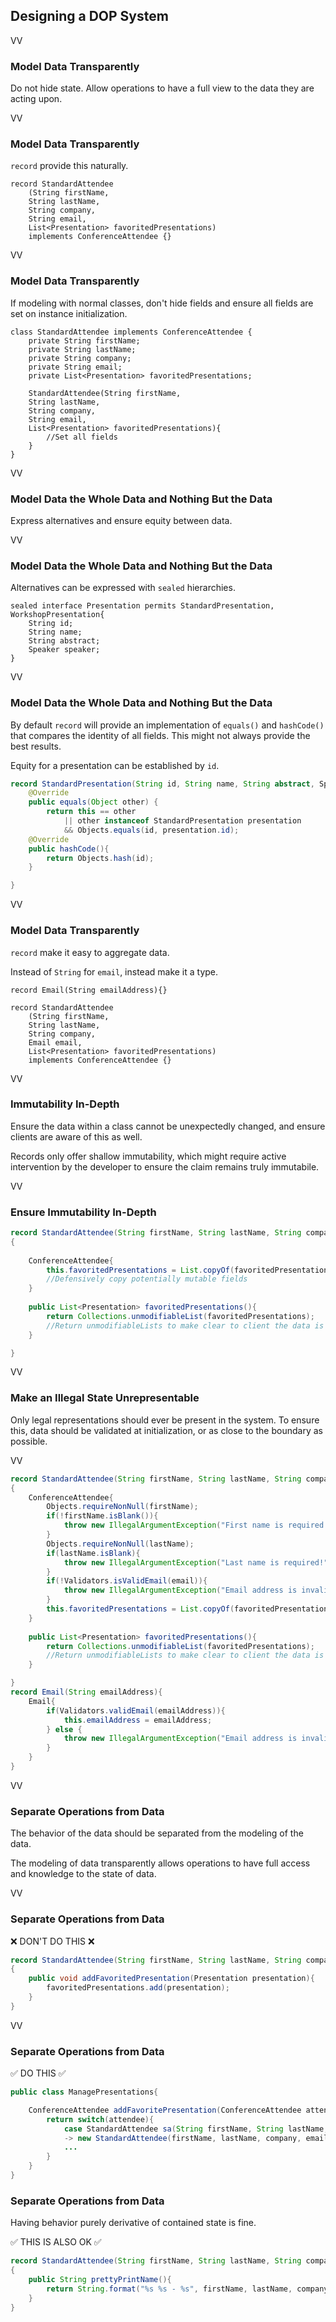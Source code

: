 ## Designing a DOP System

VV

### Model Data Transparently

Do not hide state. Allow operations to have a full view to the data they are acting upon. 

VV

### Model Data Transparently

`record` provide this naturally.

```
record StandardAttendee
	(String firstName, 
	String lastName, 
	String company, 
	String email, 
	List<Presentation> favoritedPresentations)
	implements ConferenceAttendee {}
```

VV

### Model Data Transparently

If modeling with normal classes, don't hide fields and ensure all fields are set on instance initialization.

```
class StandardAttendee implements ConferenceAttendee {
	private String firstName;
	private String lastName;
	private String company;
	private String email;
	private List<Presentation> favoritedPresentations;
	
	StandardAttendee(String firstName, 
	String lastName, 
	String company, 
	String email, 
	List<Presentation> favoritedPresentations){
		//Set all fields
	}
}
```

VV

### Model Data the Whole Data and Nothing But the Data

Express alternatives and ensure equity between data.

VV

### Model Data the Whole Data and Nothing But the Data

Alternatives can be expressed with `sealed` hierarchies. 

```
sealed interface Presentation permits StandardPresentation, WorkshopPresentation{
	String id;
	String name;
	String abstract;
	Speaker speaker;
}
```

VV

### Model Data the Whole Data and Nothing But the Data

By default `record` will provide an implementation of `equals()` and `hashCode()` that compares the identity of all fields. This might not always provide the best results. 

Equity for a presentation can be established by `id`.

```java
record StandardPresentation(String id, String name, String abstract, Speaker speaker) implements Presentation{
	@Override
	public equals(Object other) {
		return this == other
			|| other instanceof StandardPresentation presentation
			&& Objects.equals(id, presentation.id);
	@Override
	public hashCode(){
		return Objects.hash(id);
	}

}
```
VV

### Model Data Transparently

`record` make it easy to aggregate data. 

Instead of `String` for `email`, instead make it a type.

```
record Email(String emailAddress){}

record StandardAttendee
	(String firstName, 
	String lastName, 
	String company, 
	Email email, 
	List<Presentation> favoritedPresentations)
	implements ConferenceAttendee {}
```

VV

### Immutability In-Depth

Ensure the data within a class cannot be unexpectedly changed, and ensure clients are aware of this as well. 

Records only offer shallow immutability, which might require active intervention by the developer to ensure the claim remains truly immutabile.

VV

### Ensure Immutability In-Depth

```java
record StandardAttendee(String firstName, String lastName, String company, String email, List<Presentation> favoritedPresentations) implements ConferenceAttendee
{
	
	ConferenceAttendee{
		this.favoritedPresentations = List.copyOf(favoritedPresentations);
		//Defensively copy potentially mutable fields
	}
	
	public List<Presentation> favoritedPresentations(){
		return Collections.unmodifiableList(favoritedPresentations);
		//Return unmodifiableLists to make clear to client the data is immutable
	}

}
```
VV


### Make an Illegal State Unrepresentable

Only legal representations should ever be present in the system. To ensure this, data should be validated at initialization, or as close to the boundary as possible.

VV

```java
record StandardAttendee(String firstName, String lastName, String company, String email, List<Presentation> favoritedPresentations) implements ConferenceAttendee
{
	ConferenceAttendee{
		Objects.requireNonNull(firstName);
		if(!firstName.isBlank()){
			throw new IllegalArgumentException("First name is required!");
		}
		Objects.requireNonNull(lastName);
		if(lastName.isBlank){
			throw new IllegalArgumentException("Last name is required!");
		}
		if(!Validators.isValidEmail(email)){
			throw new IllegalArgumentException("Email address is invalid!");
		}
		this.favoritedPresentations = List.copyOf(favoritedPresentations);	
	}
	
	public List<Presentation> favoritedPresentations(){
		return Collections.unmodifiableList(favoritedPresentations);
		//Return unmodifiableLists to make clear to client the data is immutable
	}

}
record Email(String emailAddress){
	Email{
		if(Validators.validEmail(emailAddress)){
			this.emailAddress = emailAddress;
		} else {
			throw new IllegalArgumentException("Email address is invalid!");
		}
	}
}
```
VV

### Separate Operations from Data

The behavior of the data should be separated from the modeling of the data. 

The modeling of data transparently allows operations to have full access and knowledge to the state of data.

VV


### Separate Operations from Data


❌ DON'T DO THIS ❌


```java
record StandardAttendee(String firstName, String lastName, String company, String email, List<Presentation> favoritedPresentations) implements 
{
	public void addFavoritedPresentation(Presentation presentation){
		favoritedPresentations.add(presentation);
	}
}
```
VV

### Separate Operations from Data


✅ DO THIS ✅


```java
public class ManagePresentations{

	ConferenceAttendee addFavoritePresentation(ConferenceAttendee attendee, Presentation presentation){
		return switch(attendee){
			case StandardAttendee sa(String firstName, String lastName, String company, String email, List<Presentation> favoritedPresentations) 
			-> new StandardAttendee(firstName, lastName, company, email, List.of(favoritedPresentations.values(),  presentation);
			...
		}
	}
}
```


### Separate Operations from Data

Having behavior purely derivative of contained state is fine. 

✅ THIS IS ALSO OK ✅


```java
record StandardAttendee(String firstName, String lastName, String company, String email, List<Presentation> favoritedPresentations) implements 
{
	public String prettyPrintName(){
		return String.format("%s %s - %s", firstName, lastName, company);
	}
}
```
